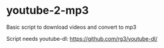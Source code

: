# youtube-2-mp3
Basic script to download videos and convert to mp3

Script needs youtube-dl:
https://github.com/rg3/youtube-dl/
